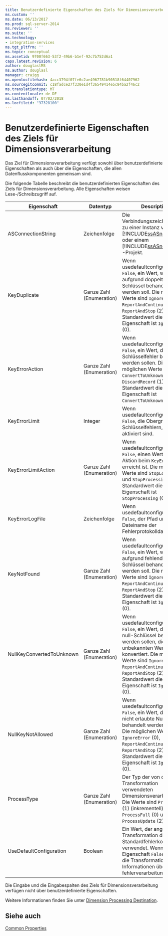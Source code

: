 ```yaml
---
title: Benutzerdefinierte Eigenschaften des Ziels für Dimensionsverarbeitung | Microsoft-Dokumentation
ms.custom: ''
ms.date: 06/13/2017
ms.prod: sql-server-2014
ms.reviewer: ''
ms.suite: ''
ms.technology:
- integration-services
ms.tgt_pltfrm: ''
ms.topic: conceptual
ms.assetid: 9700f663-53f2-49b6-b1ef-92c7b752d6a1
caps.latest.revision: 6
author: douglaslMS
ms.author: douglasl
manager: craigg
ms.openlocfilehash: 4acc3794f07fe6c2ae4967781b90518f64407962
ms.sourcegitcommit: c18fadce27f330e1d4f36549414e5c84ba2f46c2
ms.translationtype: MT
ms.contentlocale: de-DE
ms.lasthandoff: 07/02/2018
ms.locfileid: "37328100"
---
```

# <a name="dimension-processing-destination-custom-properies"></a>Benutzerdefinierte Eigenschaften des Ziels für Dimensionsverarbeitung
  Das Ziel für Dimensionsverarbeitung verfügt sowohl über benutzerdefinierte Eigenschaften als auch über die Eigenschaften, die allen Datenflusskomponenten gemeinsam sind.  
  
 Die folgende Tabelle beschreibt die benutzerdefinierten Eigenschaften des Ziels für Dimensionsverarbeitung. Alle Eigenschaften weisen Lese-/Schreibzugriff auf.  
  
|Eigenschaft|Datentyp|Description|  
|--------------|---------------|-----------------|  
|ASConnectionString|Zeichenfolge|Die Verbindungszeichenfolge zu einer Instanz von [!INCLUDE[ssASnoversion](../../includes/ssasnoversion-md.md)] oder einem [!INCLUDE[ssASnoversion](../../includes/ssasnoversion-md.md)] -Projekt.|  
|KeyDuplicate|Ganze Zahl (Enumeration)|Wenn usedefaultconfiguration `False`, ein Wert, wie Fehler aufgrund doppelter Schlüssel behandelt werden soll. Die möglichen Werte sind `IgnoreError` (0), `ReportAndContinue` (1), und `ReportAndStop` (2). Der Standardwert dieser Eigenschaft ist `IgnoreError` (0).|  
|KeyErrorAction|Ganze Zahl (Enumeration)|Wenn usedefaultconfiguration `False`, ein Wert, der wie Schlüsselfehler behandelt werden sollen. Die möglichen Werte sind `ConvertToUnknown` (0) und `DiscardRecord` (1). Der Standardwert dieser Eigenschaft ist `ConvertToUnknown` (0).|  
|KeyErrorLimit|Integer|Wenn usedefaultconfiguration `False`, die Obergrenze von Schlüsselfehlern, die aktiviert sind.|  
|KeyErrorLimitAction|Ganze Zahl (Enumeration)|Wenn usedefaultconfiguration `False`, einen Wert an die Aktion beim `KeyErrorLimit` erreicht ist. Die möglichen Werte sind `StopLogging` (1) und `StopProcessing` (0). Der Standardwert dieser Eigenschaft ist `StopProcessing` (0).|  
|KeyErrorLogFile|Zeichenfolge|Wenn usedefaultconfiguration `False`, der Pfad und Dateiname der Fehlerprotokolldatei.|  
|KeyNotFound|Ganze Zahl (Enumeration)|Wenn usedefaultconfiguration `False`, ein Wert, wie Fehler aufgrund fehlender Schlüssel behandelt werden soll. Die möglichen Werte sind `IgnoreError` (0), `ReportAndContinue` (1), und `ReportAndStop` (2). Der Standardwert dieser Eigenschaft ist `IgnoreError` (0).|  
|NullKeyConvertedToUnknown|Ganze Zahl (Enumeration)|Wenn usedefaultconfiguration `False`, ein Wert, der wie null-Schlüssel behandelt werden sollen, die in den unbekannten Wert konvertiert. Die möglichen Werte sind `IgnoreError` (0), `ReportAndContinue` (1), und `ReportAndStop` (2). Der Standardwert dieser Eigenschaft ist `IgnoreError` (0).|  
|NullKeyNotAllowed|Ganze Zahl (Enumeration)|Wenn usedefaultconfiguration `False`, ein Wert, der wie nicht erlaubte Nullwerte behandelt werden sollen. Die möglichen Werte sind `IgnoreError` (0), `ReportAndContinue` (1), und `ReportAndStop` (2). Der Standardwert dieser Eigenschaft ist `IgnoreError` (0).|  
|ProcessType|Ganze Zahl (Enumeration)|Der Typ der von der Transformation verwendeten Dimensionsverarbeitung. Die Werte sind `ProcessAdd` (1) (inkrementell), `ProcessFull` (0) und `ProcessUpdate` (2).|  
|UseDefaultConfiguration|Boolean|Ein Wert, der angibt, ob die Transformation die Standardfehlerkonfiguration verwendet. Wenn diese Eigenschaft `False`, schließt die Transformation Informationen über fehlerverarbeitung.|  
  
 Die Eingabe und die Eingabespalten des Ziels für Dimensionsverarbeitung verfügen nicht über benutzerdefinierte Eigenschaften.  
  
 Weitere Informationen finden Sie unter [Dimension Processing Destination](dimension-processing-destination.md).  
  
## <a name="see-also"></a>Siehe auch  
 [Common Properties](../common-properties.md)  
  
  
